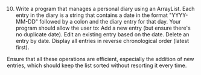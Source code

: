 10. Write a program that manages a personal diary using an ArrayList. Each entry in the diary is a string that contains a date in the format "YYYY-MM-DD" followed by a colon and the diary entry for that day. Your program should allow the user to:
    Add a new entry (but ensure there's no duplicate date).
    Edit an existing entry based on the date.
    Delete an entry by date.
    Display all entries in reverse chronological order (latest first).

Ensure that all these operations are efficient, especially the addition of new entries, which should keep the list sorted without resorting it every time.